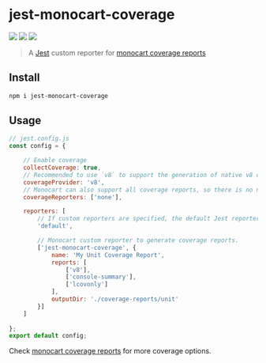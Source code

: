 # jest-monocart-coverage
[![](https://img.shields.io/npm/v/jest-monocart-coverage)](https://www.npmjs.com/package/jest-monocart-coverage)
[![](https://badgen.net/npm/dw/jest-monocart-coverage)](https://www.npmjs.com/package/jest-monocart-coverage)
![](https://img.shields.io/github/license/cenfun/jest-monocart-coverage)


> A [Jest](https://github.com/jestjs/jest/) custom reporter for [monocart coverage reports](https://github.com/cenfun/monocart-coverage-reports)

## Install
```sh
npm i jest-monocart-coverage
```

## Usage
```js
// jest.config.js
const config = {

    // Enable coverage
    collectCoverage: true,
    // Recommended to use `v8` to support the generation of native v8 coverage reports.
    coverageProvider: 'v8',
    // Monocart can also support all coverage reports, so there is no need to set up reports here.
    coverageReporters: ['none'],

    reporters: [
        // If custom reporters are specified, the default Jest reporter will be overridden. If you wish to keep it, 'default' must be passed as a reporters name:
        'default',

        // Monocart custom reporter to generate coverage reports. 
        ['jest-monocart-coverage', {
            name: 'My Unit Coverage Report',
            reports: [
                ['v8'],
                ['console-summary'],
                ['lcovonly']
            ],
            outputDir: './coverage-reports/unit'
        }]
    ]
    
};
export default config;
```
Check [monocart coverage reports](https://github.com/cenfun/monocart-coverage-reports) for more coverage options.


